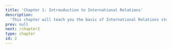 ```yaml
---
title: 'Chapter 1: Introuduction to International Relations'
description:
  'This chapter will teach you the basic of International Relations study that will be important for later course'
prev: null
next: /chapter2
type: chapter
id: 2
---
```


<exercise id="1" title="Study Of International Relations" type="slides">

<slides source="chapter1_01_introduction">
</slides>

</exercise>

<exercise id="2" title="Globalization And Global Politics" type="slides">

<slides source="chapter1_02_globalization">
</slides>
</exercise>

<exercise id="3" title="Realism In International Relations" type="slides">

<slides source="chapter1_03_realism">
</slides>
</exercise>

<exercise id="4" title="Liberalism In International Relations" type="slides">

<slides source="chapter1_04_liberalism">
</slides>
</exercise>

<exercise id="5" title="Structuralism/globalism In International Relations" type="slides">

<slides source="chapter1_05_structuralism">
</slides>
</exercise>

<exercise id="6" title="Constructivism In International Relations" type="slides">

<slides source="chapter1_06_constructivism">
</slides>
</exercise>

<exercise id="7" title="Global Finance And Global Trade As Agendas" type="slides">

<slides source="chapter1_07_finance">
</slides>
</exercise>

<exercise id="8" title="Global Environment As Agendas" type="slides">

<slides source="chapter1_08_environment">
</slides>
</exercise>

<exercise id="9" title="Global Security Issues" type="slides">

<slides source="chapter1_09_security">
</slides>
</exercise>

<exercise id="10" title="Regionalism In International Affairs" type="slides">

<slides source="chapter1_10_regionalism">
</slides>
</exercise>